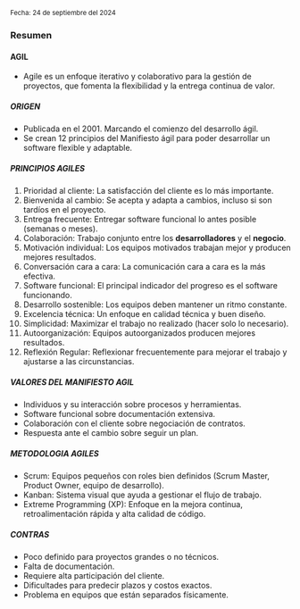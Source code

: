 <sub> Fecha: 24 de septiembre del 2024 </sub>
### Resumen

#### AGIL

- Agile es un enfoque iterativo y colaborativo para la gestión de proyectos, que fomenta la flexibilidad y la entrega continua de valor. 
##### ORIGEN

- Publicada en el 2001. Marcando el comienzo del desarrollo ágil. 
- Se crean 12 principios del Manifiesto ágil para poder desarrollar un software flexible y adaptable.
##### PRINCIPIOS AGILES

1. Prioridad al cliente: La satisfacción del cliente es lo más importante.
2. Bienvenida al cambio: Se acepta y adapta a cambios, incluso si son tardíos en el proyecto.
3. Entrega frecuente: Entregar software funcional lo antes posible (semanas o meses).
4. Colaboración: Trabajo conjunto entre los **desarrolladores** y el **negocio**.
5. Motivación individual: Los equipos motivados trabajan mejor y producen mejores resultados.
6. Conversación cara a cara: La comunicación cara a cara es la más efectiva.
7. Software funcional: El principal indicador del progreso es el software funcionando.
8. Desarrollo sostenible: Los equipos deben mantener un ritmo constante.
9. Excelencia técnica: Un enfoque en calidad técnica y buen diseño.
10. Simplicidad: Maximizar el trabajo no realizado (hacer solo lo necesario).
11. Autoorganización: Equipos autoorganizados producen mejores resultados.
12. Reflexión Regular: Reflexionar frecuentemente para mejorar el trabajo y ajustarse a las circunstancias.
##### VALORES DEL MANIFIESTO AGIL

- Individuos y su interacción sobre procesos y herramientas.
- Software funcional sobre documentación extensiva.
- Colaboración con el cliente sobre negociación de contratos. 
- Respuesta ante el cambio sobre seguir un plan. 
##### METODOLOGIA AGILES 

- Scrum: Equipos pequeños con roles bien definidos (Scrum Master, Product Owner, equipo de desarrollo).
- Kanban: Sistema visual que ayuda a gestionar el flujo de trabajo.
- Extreme Programming (XP): Enfoque en la mejora continua, retroalimentación rápida y alta calidad de código.
##### CONTRAS

- Poco definido para proyectos grandes o no técnicos.
- Falta de documentación. 
- Requiere alta participación del cliente.
- Dificultades para predecir plazos y costos exactos.
- Problema en equipos que están separados físicamente. 